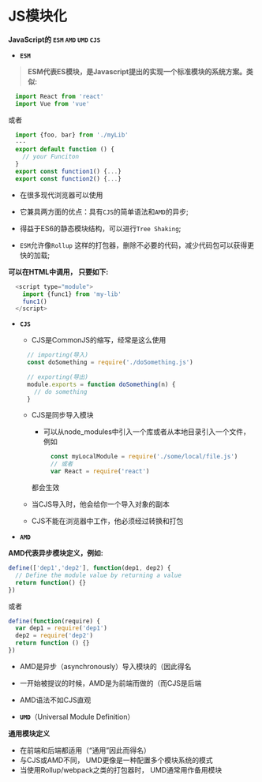 # JS模块化

**JavaScript的 `ESM` `AMD` `UMD` `CJS`**

- **`ESM`**

> ​**ESM代表ES模块，是Javascript提出的实现一个标准模块的系统方案。类似:**

```javascript
  import React from 'react'
  import Vue from 'vue'
```

或者

```javascript
  import {foo, bar} from './myLib'
  ···
  export default function () {
    // your Funciton
  }
  export const function1() {...}
  export const function2() {...}
```

- 在很多现代浏览器可以使用

- 它兼具两方面的优点：具有`CJS`的简单语法和`AMD`的异步;

- 得益于ES6的静态模块结构，可以进行`Tree Shaking`;

- `ESM`允许像`Rollup` 这样的打包器，删除不必要的代码，减少代码包可以获得更快的加载;

**可以在HTML中调用， 只要如下:**

```javascript
  <script type="module">
    import {func1} from 'my-lib'
    func1()
  </script>
```

- **`CJS`**

  - CJS是CommonJS的缩写，经常是这么使用

  ```javascript
    // importing(导入)
    const doSomething = require('./doSomething.js')
    
    // exporting(导出)
    module.exports = function doSomething(n) {
      // do something
    }
  ```

  - CJS是同步导入模块

    - 可以从node_modules中引入一个库或者从本地目录引入一个文件，例如

      ```javascript
        const myLocalModule = require('./some/local/file.js')
        // 或者
        var React = require('react')
      ```

    都会生效

  - 当CJS导入时，他会给你一个导入对象的副本

  - CJS不能在浏览器中工作，他必须经过转换和打包

- **`AMD`**

**AMD代表异步模块定义，例如:**

  ```javascript
  define(['dep1','dep2'], function(dep1, dep2) {
    // Define the module value by returning a value
    return function() {}
  })
  ```

  或者

  ```javascript
  define(function(require) {
    var dep1 = require('dep1')
    dep2 = require('dep2')
    return function () {}
  })
  ```

- AMD是异步（asynchronously）导入模块的（因此得名

- 一开始被提议的时候，AMD是为前端而做的（而CJS是后端

- AMD语法不如CJS直观

- **`UMD`**（Universal Module Definition）

**通用模块定义**

- 在前端和后端都适用（“通用”因此而得名）
- 与CJS或AMD不同， UMD更像是一种配置多个模块系统的模式
- 当使用Rollup/webpack之类的打包器时， UMD通常用作备用模块
